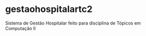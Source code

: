 # gestaohospitalartc2
Sistema de Gestão Hospitalar feito para disciplina de Tópicos em Computação II
